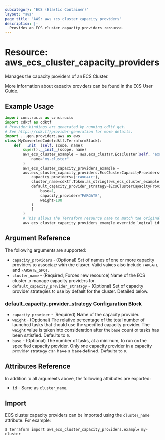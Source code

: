 ```yaml
---
subcategory: "ECS (Elastic Container)"
layout: "aws"
page_title: "AWS: aws_ecs_cluster_capacity_providers"
description: |-
  Provides an ECS cluster capacity providers resource.
---
```


# Resource: aws_ecs_cluster_capacity_providers

Manages the capacity providers of an ECS Cluster.

More information about capacity providers can be found in the [ECS User Guide](https://docs.aws.amazon.com/AmazonECS/latest/developerguide/cluster-capacity-providers.html).

## Example Usage

```python
import constructs as constructs
import cdktf as cdktf
# Provider bindings are generated by running cdktf get.
# See https://cdk.tf/provider-generation for more details.
import ...gen.providers.aws as aws
class MyConvertedCode(cdktf.TerraformStack):
    def __init__(self, scope, name):
        super().__init__(scope, name)
        aws_ecs_cluster_example = aws.ecs_cluster.EcsCluster(self, "example",
            name="my-cluster"
        )
        aws_ecs_cluster_capacity_providers_example =
        aws.ecs_cluster_capacity_providers.EcsClusterCapacityProviders(self, "example_1",
            capacity_providers=["FARGATE"],
            cluster_name=cdktf.Token.as_string(aws_ecs_cluster_example.name),
            default_capacity_provider_strategy=[EcsClusterCapacityProvidersDefaultCapacityProviderStrategy(
                base=1,
                capacity_provider="FARGATE",
                weight=100
            )
            ]
        )
        # This allows the Terraform resource name to match the original name. You can remove the call if you don't need them to match.
        aws_ecs_cluster_capacity_providers_example.override_logical_id("example")
```

## Argument Reference

The following arguments are supported:

* `capacity_providers` - (Optional) Set of names of one or more capacity providers to associate with the cluster. Valid values also include `FARGATE` and `FARGATE_SPOT`.
* `cluster_name` - (Required, Forces new resource) Name of the ECS cluster to manage capacity providers for.
* `default_capacity_provider_strategy` - (Optional) Set of capacity provider strategies to use by default for the cluster. Detailed below.

### default_capacity_provider_strategy Configuration Block

* `capacity_provider` - (Required) Name of the capacity provider.
* `weight` - (Optional) The relative percentage of the total number of launched tasks that should use the specified capacity provider. The `weight` value is taken into consideration after the `base` count of tasks has been satisfied. Defaults to `0`.
* `base` - (Optional) The number of tasks, at a minimum, to run on the specified capacity provider. Only one capacity provider in a capacity provider strategy can have a base defined. Defaults to `0`.

## Attributes Reference

In addition to all arguments above, the following attributes are exported:

* `id` - Same as `cluster_name`.

## Import

ECS cluster capacity providers can be imported using the `cluster_name` attribute. For example:

```
$ terraform import aws_ecs_cluster_capacity_providers.example my-cluster
```

<!-- cache-key: cdktf-0.17.0-pre.15 input-12f95b7b759a4b11bb066c3997734fdf5cf33a5af23cdff672400a59910fdb46 -->